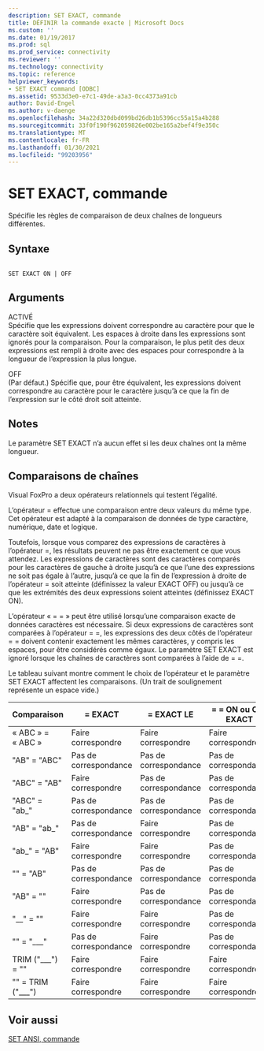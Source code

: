 ```yaml
---
description: SET EXACT, commande
title: DÉFINIR la commande exacte | Microsoft Docs
ms.custom: ''
ms.date: 01/19/2017
ms.prod: sql
ms.prod_service: connectivity
ms.reviewer: ''
ms.technology: connectivity
ms.topic: reference
helpviewer_keywords:
- SET EXACT command [ODBC]
ms.assetid: 9533d3e0-e7c1-49de-a3a3-0cc4373a91cb
author: David-Engel
ms.author: v-daenge
ms.openlocfilehash: 34a22d320dbd099bd26db1b5396cc55a15a4b288
ms.sourcegitcommit: 33f0f190f962059826e002be165a2bef4f9e350c
ms.translationtype: MT
ms.contentlocale: fr-FR
ms.lasthandoff: 01/30/2021
ms.locfileid: "99203956"
---
```

# <a name="set-exact-command"></a>SET EXACT, commande
Spécifie les règles de comparaison de deux chaînes de longueurs différentes.  
  
## <a name="syntax"></a>Syntaxe  
  
```  
  
SET EXACT ON | OFF  
```  
  
## <a name="arguments"></a>Arguments  
 ACTIVÉ  
 Spécifie que les expressions doivent correspondre au caractère pour que le caractère soit équivalent. Les espaces à droite dans les expressions sont ignorés pour la comparaison. Pour la comparaison, le plus petit des deux expressions est rempli à droite avec des espaces pour correspondre à la longueur de l’expression la plus longue.  
  
 OFF  
 (Par défaut.) Spécifie que, pour être équivalent, les expressions doivent correspondre au caractère pour le caractère jusqu’à ce que la fin de l’expression sur le côté droit soit atteinte.  
  
## <a name="remarks"></a>Notes  
 Le paramètre SET EXACT n’a aucun effet si les deux chaînes ont la même longueur.  
  
## <a name="string-comparisons"></a>Comparaisons de chaînes  
 Visual FoxPro a deux opérateurs relationnels qui testent l’égalité.  
  
 L’opérateur = effectue une comparaison entre deux valeurs du même type. Cet opérateur est adapté à la comparaison de données de type caractère, numérique, date et logique.  
  
 Toutefois, lorsque vous comparez des expressions de caractères à l’opérateur =, les résultats peuvent ne pas être exactement ce que vous attendez. Les expressions de caractères sont des caractères comparés pour les caractères de gauche à droite jusqu’à ce que l’une des expressions ne soit pas égale à l’autre, jusqu’à ce que la fin de l’expression à droite de l’opérateur = soit atteinte (définissez la valeur EXACT OFF) ou jusqu’à ce que les extrémités des deux expressions soient atteintes (définissez EXACT ON).  
  
 L’opérateur « = = » peut être utilisé lorsqu’une comparaison exacte de données caractères est nécessaire. Si deux expressions de caractères sont comparées à l’opérateur = =, les expressions des deux côtés de l’opérateur = = doivent contenir exactement les mêmes caractères, y compris les espaces, pour être considérés comme égaux. Le paramètre SET EXACT est ignoré lorsque les chaînes de caractères sont comparées à l’aide de = =.  
  
 Le tableau suivant montre comment le choix de l’opérateur et le paramètre SET EXACT affectent les comparaisons. (Un trait de soulignement représente un espace vide.)  
  
|Comparaison|= EXACT|= EXACT LE|= = ON ou OFF EXACT|  
|----------------|------------------|-----------------|--------------------------|  
|« ABC » = « ABC »|Faire correspondre|Faire correspondre|Faire correspondre|  
|"AB" = "ABC"|Pas de correspondance|Pas de correspondance|Pas de correspondance|  
|"ABC" = "AB"|Faire correspondre|Pas de correspondance|Pas de correspondance|  
|"ABC" = "ab_"|Pas de correspondance|Pas de correspondance|Pas de correspondance|  
|"AB" = "ab_"|Pas de correspondance|Faire correspondre|Pas de correspondance|  
|"ab_" = "AB"|Faire correspondre|Faire correspondre|Pas de correspondance|  
|"" = "AB"|Pas de correspondance|Pas de correspondance|Pas de correspondance|  
|"AB" = ""|Faire correspondre|Pas de correspondance|Pas de correspondance|  
|"__" = ""|Faire correspondre|Faire correspondre|Pas de correspondance|  
|"" = "___"|Pas de correspondance|Faire correspondre|Pas de correspondance|  
|TRIM ("___") = ""|Faire correspondre|Faire correspondre|Faire correspondre|  
|"" = TRIM ("___")|Faire correspondre|Faire correspondre|Faire correspondre|  
  
## <a name="see-also"></a>Voir aussi  
 [SET ANSI, commande](../../odbc/microsoft/set-ansi-command.md)
